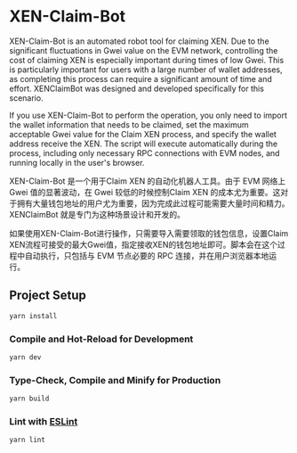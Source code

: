 # XEN-Claim-Bot

XEN-Claim-Bot is an automated robot tool for claiming XEN. Due to the significant fluctuations in Gwei value on the EVM network, controlling the cost of claiming XEN is especially important during times of low Gwei. This is particularly important for users with a large number of wallet addresses, as completing this process can require a significant amount of time and effort. XENClaimBot was designed and developed specifically for this scenario.

If you use XEN-Claim-Bot to perform the operation, you only need to import the wallet information that needs to be claimed, set the maximum acceptable Gwei value for the Claim XEN process, and specify the wallet address receive the XEN. The script will execute automatically during the process, including only necessary RPC connections with EVM nodes, and running locally in the user's browser.

XEN-Claim-Bot 是一个用于Claim XEN 的自动化机器人工具。由于 EVM 网络上 Gwei 值的显著波动，在 Gwei 较低的时候控制Claim XEN 的成本尤为重要。这对于拥有大量钱包地址的用户尤为重要，因为完成此过程可能需要大量时间和精力。 XENClaimBot 就是专门为这种场景设计和开发的。

如果使用XEN-Claim-Bot进行操作，只需要导入需要领取的钱包信息，设置Claim XEN流程可接受的最大Gwei值，指定接收XEN的钱包地址即可。脚本会在这个过程中自动执行，只包括与 EVM 节点必要的 RPC 连接，并在用户浏览器本地运行。

## Project Setup

```sh
yarn install
```

### Compile and Hot-Reload for Development

```sh
yarn dev
```

### Type-Check, Compile and Minify for Production

```sh
yarn build
```

### Lint with [ESLint](https://eslint.org/)

```sh
yarn lint
```
